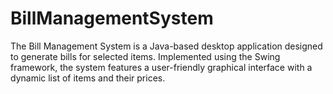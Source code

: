 # BillManagementSystem
The Bill Management System is a Java-based desktop application designed to generate  bills for selected items. Implemented using the Swing framework, the system features  a user-friendly graphical interface with a dynamic list of items and their prices.
